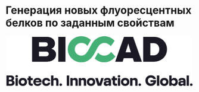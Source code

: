 # Генерация новых флуоресцентных белков по заданным свойствам

<div style="text-align: center;">
  <img src="img/biocad_logo.png" alt="Biocad Logo" style="max-width: 500px; margin: 0 auto;">
</div>